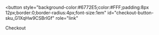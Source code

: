 <!DOCTYPE html>
<html>

<body>
  <!-- Load Stripe.js on your website. -->
<script src="https://js.stripe.com/v3"></script>

<!-- Create a button that your customers click to complete their purchase. Customize the styling to suit your branding. -->
<button
  style="background-color:#6772E5;color:#FFF;padding:8px 12px;border:0;border-radius:4px;font-size:1em"
  id="checkout-button-sku_G1XqHw9CSBrIGf"
  role="link"
>
  Checkout
</button>

<div id="error-message"></div>

<script>
(function() {
  var stripe = Stripe('pk_live_Ree6XLq6Adt26kOWDylYYjah');

  var checkoutButton = document.getElementById('checkout-button-sku_G1XqHw9CSBrIGf');
  checkoutButton.addEventListener('click', function () {
    // When the customer clicks on the button, redirect
    // them to Checkout.
    stripe.redirectToCheckout({
      items: [{sku: 'sku_G1XqHw9CSBrIGf', quantity: 1}],

      // Do not rely on the redirect to the successUrl for fulfilling
      // purchases, customers may not always reach the success_url after
      // a successful payment.
      // Instead use one of the strategies described in
      // https://stripe.com/docs/payments/checkout/fulfillment
      successUrl: window.location.protocol + '//TeddiRene.com/success',
      cancelUrl: window.location.protocol + '//TeddiRene.com/canceled',
    })
    .then(function (result) {
      if (result.error) {
        // If `redirectToCheckout` fails due to a browser or network
        // error, display the localized error message to your customer.
        var displayError = document.getElementById('error-message');
        displayError.textContent = result.error.message;
      }
    });
  });
})();
</script>
</body>

</html>
